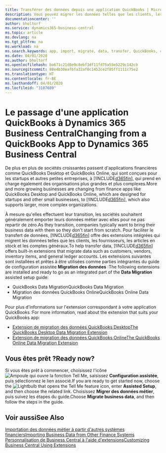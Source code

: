 ```yaml
---
title: Transférer des données depuis une application QuickBooks | Microsoft Docs
description: Vous pouvez migrer les données telles que les clients, les fournisseurs, les articles en stock et les comptes généraux des applications QuickBooks vers Business Central.
documentationcenter: ''
author: bholtorf
ms.service: dynamics365-business-central
ms.topic: article
ms.devlang: na
ms.tgt_pltfrm: na
ms.workload: na
ms.search.keywords: app, import, migrate, data, transfer, QuickBooks, customize
ms.date: 04/01/2020
ms.author: bholtorf
ms.openlocfilehash: ba671c21d0e9c8ebf3df11fd75a55e5229c142cb
ms.sourcegitcommit: 88e4b30eaf6fa32af0c1452ce2f85ff1111c75e2
ms.translationtype: HT
ms.contentlocale: fr-BE
ms.lasthandoff: 04/01/2020
ms.locfileid: "3187689"
---
```

# <a name="changing-from-a-quickbooks-app-to-dynamics-365-business-central"></a><span data-ttu-id="635d1-103">Le passage d'une application QuickBooks à Dynamics 365 Business Central</span><span class="sxs-lookup"><span data-stu-id="635d1-103">Changing from a QuickBooks App to Dynamics 365 Business Central</span></span>
<span data-ttu-id="635d1-104">De plus en plus de sociétés croissantes passent d'applications financières comme QuickBooks Desktop et QuickBooks Online, qui sont conçues pour les startups et autres petites entreprises, à [!INCLUDE[d365fin](includes/d365fin_md.md)], qui prend en charge également des organisations plus grandes et plus complexes.</span><span class="sxs-lookup"><span data-stu-id="635d1-104">More and more growing businesses are changing from finance apps like QuickBooks Desktop and QuickBooks Online, which are designed for startups and other small businesses, to [!INCLUDE[d365fin](includes/d365fin_md.md)], which also supports larger, more complex organizations.</span></span> 

<span data-ttu-id="635d1-105">À mesure qu'elles effectuent leur transition, les sociétés souhaitent généralement emporter leurs données métier avec elles pour ne pas repartir de zéro.</span><span class="sxs-lookup"><span data-stu-id="635d1-105">As they transition, companies typically want to bring their business data with them so they don't start from scratch.</span></span> <span data-ttu-id="635d1-106">Pour faciliter le transfert de données, [!INCLUDE[d365fin](includes/d365fin_md.md)] offre des extensions intégrées qui migrent les données telles que les clients, les fournisseurs, les articles en stock et les comptes généraux.</span><span class="sxs-lookup"><span data-stu-id="635d1-106">To help transfer data, [!INCLUDE[d365fin](includes/d365fin_md.md)] offers built-in extensions that migrate data such as customers, vendors, inventory items, and general ledger accounts.</span></span> <span data-ttu-id="635d1-107">Les extensions suivantes sont installées et prêtes à être utilisées comme parties intégrantes du guide de configuration assistée **Migration des données** :</span><span class="sxs-lookup"><span data-stu-id="635d1-107">The following extensions are installed and ready to go as an integrated part of the **Data Migration** assisted setup guide:</span></span>

* <span data-ttu-id="635d1-108">QuickBooks Data Migration</span><span class="sxs-lookup"><span data-stu-id="635d1-108">QuickBooks Data Migration</span></span> 
* <span data-ttu-id="635d1-109">Migration des données QuickBooks Online</span><span class="sxs-lookup"><span data-stu-id="635d1-109">QuickBooks Online Data Migration</span></span>

<span data-ttu-id="635d1-110">Pour plus d'informations sur l'extension correspondant à votre application QuickBooks :</span><span class="sxs-lookup"><span data-stu-id="635d1-110">For more information, read about the extension that suits your QuickBooks app:</span></span>   

* [<span data-ttu-id="635d1-111">Extension de migration des données QuickBooks Desktop</span><span class="sxs-lookup"><span data-stu-id="635d1-111">The QuickBooks Desktop Data Migration Extension</span></span>](ui-extensions-quickbooks-data-migration.md)
* [<span data-ttu-id="635d1-112">Extension de migration des données QuickBooks Online</span><span class="sxs-lookup"><span data-stu-id="635d1-112">The QuickBooks Online Data Migration Extension</span></span>](ui-extensions-quickbooks-online-data-migration.md)

## <a name="ready-now"></a><span data-ttu-id="635d1-113">Vous êtes prêt ?</span><span class="sxs-lookup"><span data-stu-id="635d1-113">Ready now?</span></span>
<span data-ttu-id="635d1-114">Si vous êtes prêt à commencer, choisissez l'icône ![Ampoule qui ouvre la fonction Tell Me](media/ui-search/search_small.png "Dites-moi ce que vous voulez faire"), saisissez **Configuration assistée**, puis sélectionnez le lien associé.</span><span class="sxs-lookup"><span data-stu-id="635d1-114">If you are ready to get started now, choose the ![Lightbulb that opens the Tell Me feature](media/ui-search/search_small.png "Tell me what you want to do") icon, enter **Assisted Setup**, and then choose the related link.</span></span> <span data-ttu-id="635d1-115">Choisissez **Migrer des données métier**, puis suivez les étapes du guide.</span><span class="sxs-lookup"><span data-stu-id="635d1-115">Choose **Migrate business data**, and then follow the steps in the guide.</span></span>

## <a name="see-also"></a><span data-ttu-id="635d1-116">Voir aussi</span><span class="sxs-lookup"><span data-stu-id="635d1-116">See Also</span></span>
[<span data-ttu-id="635d1-117">Importation des données métier à partir d'autres systèmes financiers</span><span class="sxs-lookup"><span data-stu-id="635d1-117">Importing Business Data from Other Finance Systems</span></span>](across-import-data-configuration-packages.md)  
[<span data-ttu-id="635d1-118">Personnalisation de Business Central à l'aide d'extensions</span><span class="sxs-lookup"><span data-stu-id="635d1-118">Customizing Business Central Using Extensions</span></span>](ui-extensions.md)   
